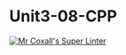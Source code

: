 # Unit3-08-CPP
[![Mr Coxall's Super Linter](https://github.com/ICS3U-Programming-Katie-G/Unit3-08-CPP/workflows/Mr%20Coxall's%20Super%20Linter/badge.svg)](https://github.com/ICS3U-Programming-Katie-G/Unit3-08-CPP/actions/)
